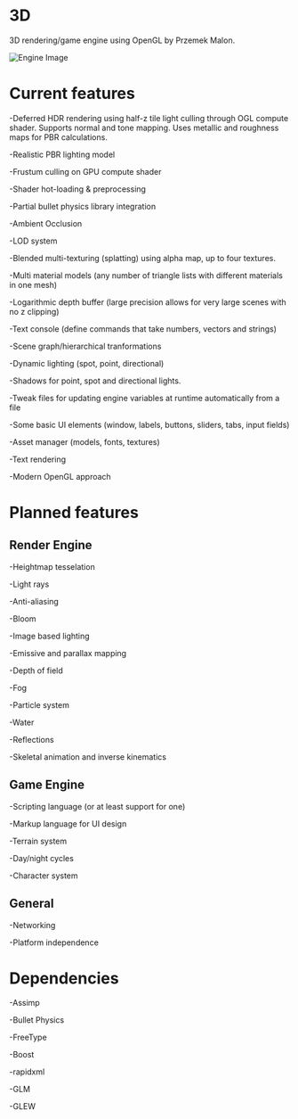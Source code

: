# 3D

3D rendering/game engine using OpenGL by Przemek Malon.

![Engine Image](https://github.com/przemektmalon/3D/blob/master/gitimg/engine.png)

# Current features

-Deferred HDR rendering using half-z tile light culling through OGL compute shader. Supports normal and tone mapping. Uses metallic and roughness maps for PBR calculations.

-Realistic PBR lighting model

-Frustum culling on GPU compute shader

-Shader hot-loading & preprocessing

-Partial bullet physics library integration

-Ambient Occlusion

-LOD system

-Blended multi-texturing (splatting) using alpha map, up to four textures.

-Multi material models (any number of triangle lists with different materials in one mesh)

-Logarithmic depth buffer (large precision allows for very large scenes with no z clipping)

-Text console (define commands that take numbers, vectors and strings)

-Scene graph/hierarchical tranformations

-Dynamic lighting (spot, point, directional)

-Shadows for point, spot and directional lights.

-Tweak files for updating engine variables at runtime automatically from a file

-Some basic UI elements (window, labels, buttons, sliders, tabs, input fields)

-Asset manager (models, fonts, textures)

-Text rendering

-Modern OpenGL approach

# Planned features

## Render Engine

-Heightmap tesselation

-Light rays

-Anti-aliasing

-Bloom

-Image based lighting

-Emissive and parallax mapping

-Depth of field

-Fog

-Particle system

-Water

-Reflections

-Skeletal animation and inverse kinematics

## Game Engine

-Scripting language (or at least support for one)

-Markup language for UI design

-Terrain system

-Day/night cycles

-Character system

## General

-Networking

-Platform independence

# Dependencies

-Assimp

-Bullet Physics

-FreeType

-Boost

-rapidxml

-GLM

-GLEW

